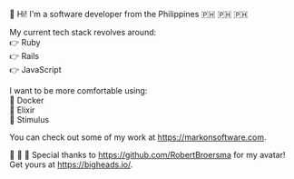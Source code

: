 👋 Hi! I'm a software developer from the Philippines 🇵🇭 🇵🇭 🇵🇭

My current tech stack revolves around:  
👉 Ruby  
👉 Rails  
👉 JavaScript  

I want to be more comfortable using:  
🤔 Docker  
🤔 Elixir  
🤔 Stimulus  

You can check out some of my work at https://markonsoftware.com.

🎉 🎉 🎉 Special thanks to https://github.com/RobertBroersma for my avatar! Get yours at https://bigheads.io/.

